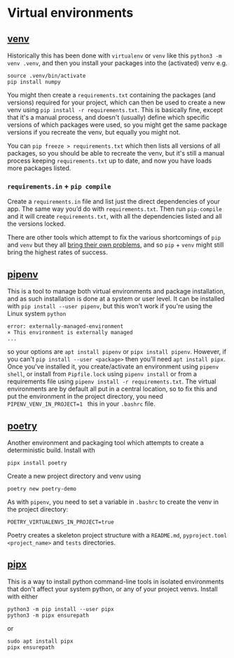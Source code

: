 # Virtual environments

## [venv](https://docs.python.org/3/library/venv.html)

Historically this has been done with `virtualenv` or `venv` like this `python3 -m venv .venv`,
and then you install your packages into the (activated) venv e.g.

```
source .venv/bin/activate
pip install numpy
```

You might then create a `requirements.txt` containing the packages (and versions) required for your project,
which can then be used to create a new venv using `pip install -r requirements.txt`.
This is basically fine, except that it's a manual process, and doesn't (usually) define which specific versions of which
packages were used, so you might get the same package versions if you recreate the venv,
but equally you might not.

You can `pip freeze > requirements.txt` which then lists all versions of all packages,
so you should be able to recreate the venv,
but it's still a manual process keeping `requirements.txt` up to date, and now you have loads more packages listed.

### `requirements.in` + `pip compile`

Create a `requirements.in` file and list just the direct dependencies of your app. The same way you’d do with `requirements.txt`.
Then run `pip-compile` and it will create `requirements.txt`, with all the dependencies listed and all the versions locked.

There are other tools which attempt to fix the various shortcomings of `pip` and `venv` but they all
[bring their own problems](https://www.bitecode.dev/p/why-not-tell-people-to-simply-use), and so `pip` + `venv` might still bring the highest rates of success.

## [pipenv](https://pipenv.pypa.io/en/latest/)

This is a tool to manage both virtual environments and package installation, and as such installation is done
at a system or user level. It can be installed with `pip install --user pipenv`, but this won't work if you're
using the Linux system `python`

```error
error: externally-managed-environment
× This environment is externally managed
...
```

so your options are `apt install pipenv` or `pipx install pipenv`.
However, if you can't `pip install --user <package>` then you'll need `apt install pipx`.
Once you've installed it, you create/activate an environment using `pipenv shell`,
or install from `Pipfile.lock` using `pipenv install`
or from a requirements file using `pipenv install -r requirements.txt`.
The virtual environments are by default all put in a central location, so to fix this and put the environment
in the project directory, you need `PIPENV_VENV_IN_PROJECT=1 ` this in your `.bashrc` file.

## [poetry](https://python-poetry.org/)

Another environment and packaging tool which attempts to create a deterministic build. Install with

```
pipx install poetry
```

Create a new project directory and venv using

```
poetry new poetry-demo
```

As with `pipenv`, you need to set a variable in `.bashrc` to create the venv in the project directory:

```
POETRY_VIRTUALENVS_IN_PROJECT=true
```

Poetry creates a skeleton project structure with a `README.md`, `pyproject.toml` `<project_name>` and `tests` directories.

## [pipx](https://pipx.pypa.io/stable/)

This is a way to install python command-line tools in isolated environments that don't affect your system python,
or any of your project venvs.
Install with either

```
python3 -m pip install --user pipx
python3 -m pipx ensurepath
```

or

```
sudo apt install pipx
pipx ensurepath
```
